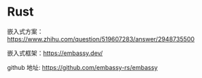 # Rust

嵌入式方案：<https://www.zhihu.com/question/519607283/answer/2948735500>

嵌入式框架：<https://embassy.dev/>

github 地址: <https://github.com/embassy-rs/embassy>
